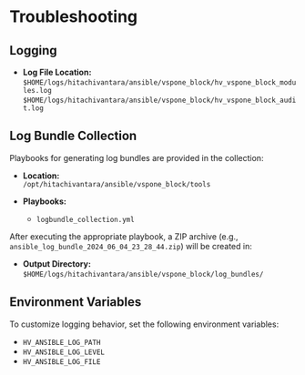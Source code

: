 # Troubleshooting

## Logging

- **Log File Location:**  
  `$HOME/logs/hitachivantara/ansible/vspone_block/hv_vspone_block_modules.log`
  `$HOME/logs/hitachivantara/ansible/vspone_block/hv_vspone_block_audit.log`

## Log Bundle Collection

Playbooks for generating log bundles are provided in the collection:

- **Location:**  
  `/opt/hitachivantara/ansible/vspone_block/tools`

- **Playbooks:**
  - `logbundle_collection.yml`

After executing the appropriate playbook, a ZIP archive (e.g., `ansible_log_bundle_2024_06_04_23_28_44.zip`) will be created in:

- **Output Directory:**  
  `$HOME/logs/hitachivantara/ansible/vspone_block/log_bundles/`

## Environment Variables

To customize logging behavior, set the following environment variables:

- `HV_ANSIBLE_LOG_PATH`
- `HV_ANSIBLE_LOG_LEVEL`
- `HV_ANSIBLE_LOG_FILE`
